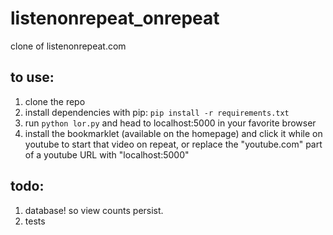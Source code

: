 # listenonrepeat_onrepeat
clone of listenonrepeat.com

## to use:
1. clone the repo
2. install dependencies with pip: ```pip install -r requirements.txt```
3. run ```python lor.py``` and head to localhost:5000 in your favorite browser
4. install the bookmarklet (available on the homepage) and click it while on youtube to start that video on repeat, or replace the "youtube.com" part of a youtube URL with "localhost:5000"

## todo:
1. database! so view counts persist.
2. tests
